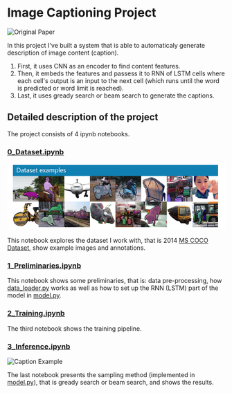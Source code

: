 # Image Captioning Project

![Original Paper](https://user-images.githubusercontent.com/61123874/119670284-0dde0700-be39-11eb-8c42-51db7083176d.png)

In this project I've built a system that is able to automaticaly generate description of image content (caption).  
1. First, it uses CNN as an encoder to find content features.  
2. Then, it embeds the features and passess it to RNN of LSTM cells where each cell's output is an input to the next cell (which runs until the <end> word is predicted or word limit is reached).
3. Last, it uses gready search or beam search to generate the captions.

## Detailed description of the project

The project consists of 4 ipynb notebooks.

### [0_Dataset.ipynb](https://github.com/ryabchenko-a/Udacity-CVND/blob/main/Facial%20Keypoints%20Detector/1.%20Load%20and%20Visualize%20Data.ipynb)
![Coco Dataset Examples](https://github.com/ryabchenko-a/Udacity-CVND/raw/7b87e9dee9ee1edcb9712cede0a96a86b14461b4/Image%20Captioning/images/coco-examples.jpg)

This notebook explores the dataset I work with, that is 2014 [MS COCO Dataset](https://cocodataset.org/), show example images and annotations.  

### [1_Preliminaries.ipynb](https://github.com/ryabchenko-a/Udacity-CVND/blob/main/Image%20Captioning/1_Preliminaries.ipynb)

This notebook shows some preliminaries, that is: data pre-processing, how [data_loader.py](https://github.com/ryabchenko-a/Udacity-CVND/blob/main/Image%20Captioning/data_loader.py) works
as well as how to set up the RNN (LSTM) part of the model in [model.py](https://github.com/ryabchenko-a/Udacity-CVND/blob/main/Image%20Captioning/model.py).

### [2_Training.ipynb](https://github.com/ryabchenko-a/Udacity-CVND/blob/main/Image%20Captioning/2_Training.ipynb)

The third notebook shows the training pipeline.

### [3_Inference.ipynb](https://github.com/ryabchenko-a/Udacity-CVND/blob/main/Image%20Captioning/3_Inference.ipynb)
![Caption Example](https://user-images.githubusercontent.com/61123874/119670268-0b7bad00-be39-11eb-88eb-3f0c9a7a9650.png)

The last notebook presents the sampling method (implemented in [model.py](https://github.com/ryabchenko-a/Udacity-CVND/blob/main/Image%20Captioning/model.py)),
that is gready search or beam search, and shows the results.
